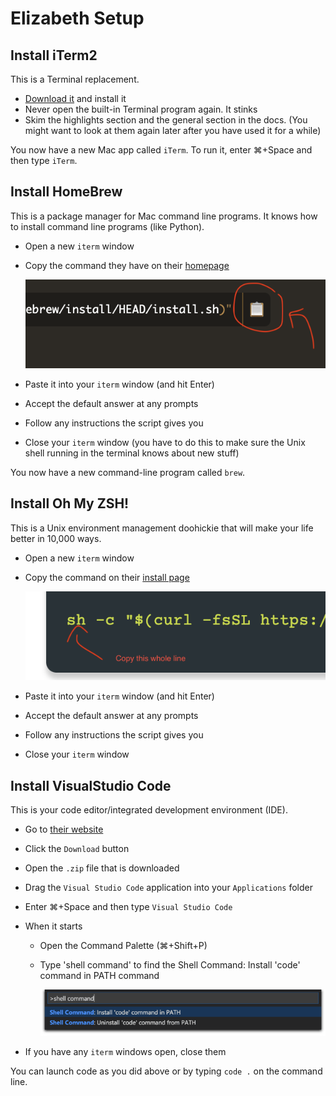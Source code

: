 # Elizabeth Setup

## Install iTerm2

This is a Terminal replacement.

- [Download it](https://iterm2.com/) and install it
- Never open the built-in Terminal program again. It stinks
- Skim the highlights section and the general section in the docs. (You might want to look at them again later after you have used it for a while)

You now have a new Mac app called `iTerm`. To run it, enter &#8984;+Space and then type `iTerm`.

## Install HomeBrew

This is a package manager for Mac command line programs. It knows how to install command line programs (like Python).

- Open a new `iterm` window
- Copy the command they have on their [homepage](https://brew.sh/)

    ![](img/homebrew-copy.png)

- Paste it into your `iterm` window (and hit Enter)
- Accept the default answer at any prompts
- Follow any instructions the script gives you
- Close your `iterm` window (you have to do this to make sure the Unix shell running in the terminal knows about new stuff)

You now have a new command-line program called `brew`.

## Install Oh My ZSH!

This is a Unix environment management doohickie that will make your life better in 10,000 ways.

- Open a new `iterm` window
- Copy the command on their [install page](https://ohmyz.sh/#install)

    ![](img/oh-my-zsh-copy.png)

- Paste it into your `iterm` window (and hit Enter)
- Accept the default answer at any prompts
- Follow any instructions the script gives you
- Close your `iterm` window 

## Install VisualStudio Code

This is your code editor/integrated development environment (IDE).

- Go to [their website](https://code.visualstudio.com/)
- Click the `Download` button
- Open the `.zip` file that is downloaded
- Drag the `Visual Studio Code` application into your `Applications` folder
- Enter &#8984;+Space and then type `Visual Studio Code`
- When it starts
  - Open the Command Palette (&#8984;+Shift+P)
  - Type 'shell command' to find the Shell Command: Install 'code' command in PATH command

      ![](img/shell-command.png)

- If you have any `iterm` windows open, close them

You can launch code as you did above or by typing `code .` on the command line.
